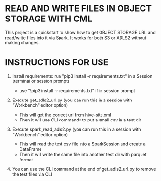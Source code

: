 # READ AND WRITE FILES IN OBJECT STORAGE WITH CML

This project is a quickstart to show how to get OBJECT STORAGE URL and read/write files into it via Spark. It works for both S3 or ADLS2 without making changes. 


# INSTRUCTIONS FOR USE

1. Install requirements: run "pip3 install -r requirements.txt" in a Session (terminal or session prompt) 
    - use "!pip3 install -r requirements.txt" if in session prompt


2. Execute get_adls2_url.py (you can run this in a session with "Workbench" editor option)
    - This will get the correct url from hive-site.xml
    - Then it will use CLI commands to put a small csv in a test dir
    
    
3. Execute spark_read_adls2.py (you can run this in a session with "Workbench" editor option)
    - This will read the test csv file into a SparkSession and create a DataFrame
    - Then it will write the same file into another test dir with parquet format
    
    
4. You can use the CLI command at the end of get_adls2_url.py to remove the test files via CLI

